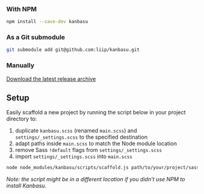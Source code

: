 ### With NPM

```bash
npm install --save-dev kanbasu
```

### As a Git submodule

```bash
git submodule add git@github.com:liip/kanbasu.git
```

### Manually

[Download the latest release archive](https://github.com/liip/kanbasu/archive/master.tar.gz)

## Setup

Easily scaffold a new project by running the script below in your project directory to:

1. duplicate `kanbasu.scss` (renamed `main.scss`) and `settings/_settings.scss` to the specified destination
2. adapt paths inside `main.scss` to match the Node module location
3. remove Sass `!default` flags from `settings/_settings.scss`
4. import `settings/_settings.scss` into `main.scss`

```bash
node node_modules/kanbasu/scripts/scaffold.js path/to/your/project/sass/directory
```

_Note: the script might be in a different location if you didn’t use NPM to install Kanbasu._
